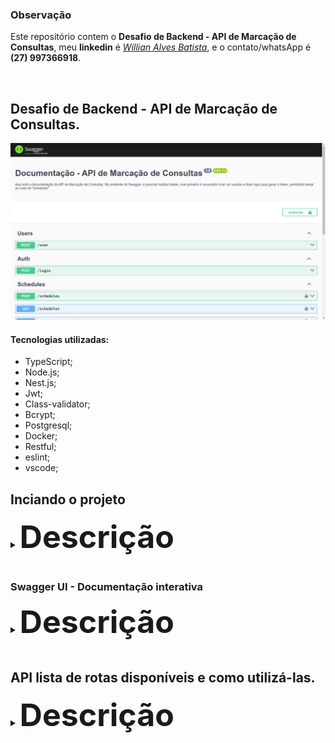 ### Observação

Este repositório contem o **Desafio de Backend - API de Marcação de Consultas**, meu **linkedin** é  _[Willian Alves Batista](https://www.linkedin.com/in/willian-alves-batista-60aa6a180/)_, e o contato/whatsApp é **(27) 997366918**.

<br>

## Desafio de Backend - API de Marcação de Consultas.

![](./captura.png)

#### Tecnologias utilizadas:

  - TypeScript;
  - Node.js;
  - Nest.js;
  - Jwt;
  - Class-validator;
  - Bcrypt;
  - Postgresql;
  - Docker;
  - Restful;
  - eslint;
  - vscode;


## Inciando o projeto

<details>
<summary><span style="font-size: 50px; font-weight: bold">Descrição</span></summary>
<br>
  
:warning: **É necessário ter o docker-compose instalado.**

Para iniciar o projeto, basta baixar ou clonar este repositório.

Acesse a raiz do projeto, abra o terminal, em seguida digite:

    docker-compose -f docker-compose.yml up -d
</details>

<br>

### Swagger UI - Documentação interativa

<details>
<summary><span style="font-size: 50px; font-weight: bold">Descrição</span></summary>
<br>

Com o projeto em execução, o Swagger fica disponível em http://localhost:4000/api . Esta documentação da API permite visualizar de forma simples todos os endpoints, seus requisitos obrigatórios e suas respostas. Além disso, também é possível realizar testes.
  
</details>

<br>

## API lista de rotas disponíveis e como utilizá-las.

<details>
<summary><span style="font-size: 50px; font-weight: bold">Descrição</span></summary>

<br>

**Observação:** Com o projeto em execução, a API fica disponível em http://localhost:4000

Na raiz do projeto tem o arquivo Insomnia_2024-06-05.json para usar no Insomnia, assim facilita os testes na API.

### Users

**POST /user**

Rota para criar usuário.

corpo da requesição:

    {
      "email": "exemple@email.com",
      "password": "P@ssw0rd",
      "name": "Willian Alves Batista",
      "cpf": "15784763222",
      "dateBirth": "AAAA-MM-DD"
    }

### Auth

**POST /login**

Rota para obter o Token, que será necessário para as próximas requisições.

corpo da requesição:

    {
      "email": "exemple@email.com",
      "password": "P@ssw0rd"
    }


### Schedules

**Observação:** Todos os seguintes endpoints exigem um token para acesso.

**POST /schedules**

Rota para agendar consulta, após criada retorna o PDF com dados da consulta.

corpo da requesição:

    {
      "date": "AAAA-MM-DD",
      "hours": "HH:MM:SS",
      "medicalSpecialty": "Clínico geral"
    }

**GET /schedules**

Rota para lista todas as consultas do usuário.


**GET /schedules/pdf/:id**

Rota para disponibilizar dados em PDF da consulta escolhida.

**GET /schedules/:id**

Rota para disponibilizar dados da consulta escolhida.

**PATCH /schedules/:id**

Rota para modificar data ou hora da consulta. É necessário fornecer ambos os valores no corpo da requisição, mesmo que não se pretenda modificar uma das opções, pois isso assegura um melhor time zone para o banco de dados.

corpo da requesição:

    {
      "date": "AAAA-MM-DD",
      "hours": "HH:MM:SS"
    }


**DELETE /schedules/:id**

Rota utilizada para cancelar uma consulta, na prática, excluindo a consulta agendada.

</details>


